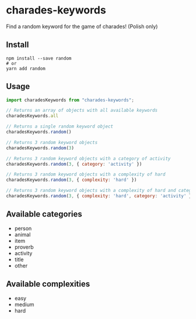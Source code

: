 # charades-keywords

Find a random keyword for the game of charades! (Polish only)

## Install
```
npm install --save random
# or
yarn add random
```

## Usage
```js
import charadesKeywords from "charades-keywords";

// Returns an array of objects with all available keywords
charadesKeywords.all

// Returns a single random keyword object
charadesKeywords.random()

// Returns 3 random keyword objects
charadesKeywords.random(3)

// Returns 3 random keyword objects with a category of activity
charadesKeywords.random(3, { category: 'activity' })

// Returns 3 random keyword objects with a complexity of hard
charadesKeywords.random(3, { complexity: 'hard' })

// Returns 3 random keyword objects with a complexity of hard and category of activity
charadesKeywords.random(3, { complexity: 'hard', category: 'activity' })
```

## Available categories
- person
- animal
- item
- proverb
- activity
- title
- other

## Available complexities
- easy
- medium
- hard
